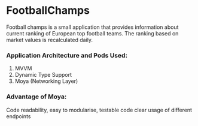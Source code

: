 # FootballChamps
Football champs is a small application that provides information about current ranking of European top football teams. The ranking based on market values ​​is recalculated daily.
### Application Architecture and Pods Used:
1. MVVM
2. Dynamic Type Support
3. Moya (Networking Layer)
### Advantage of Moya:
Code readability, easy to modularise, testable code clear usage of different endpoints


